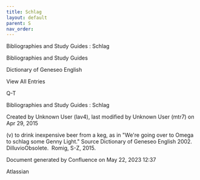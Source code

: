 ```yaml
---
title: Schlag
layout: default
parent: S
nav_order:
---
```


Bibliographies and Study Guides : Schlag

Bibliographies and Study Guides

Dictionary of Geneseo English

View All Entries

Q-T

Bibliographies and Study Guides : Schlag

Created by  Unknown User (lav4), last modified by  Unknown User (mtr7) on Apr 29, 2015

(v) to drink inexpensive beer from a keg, as in &quot;We're going over to Omega to schlag some Genny Light.&quot; Source Dictionary of Geneseo English 2002. DilluvioObsolete.  Romig, S-Z, 2015.

Document generated by Confluence on May 22, 2023 12:37

Atlassian
